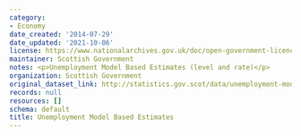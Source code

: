 ```yaml
---
category:
- Economy
date_created: '2014-07-29'
date_updated: '2021-10-06'
license: https://www.nationalarchives.gov.uk/doc/open-government-licence/version/3/
maintainer: Scottish Government
notes: <p>Unemployment Model Based Estimates (level and rate)</p>
organization: Scottish Government
original_dataset_link: http://statistics.gov.scot/data/unemployment-model-based-estimates
records: null
resources: []
schema: default
title: Unemployment Model Based Estimates
---
```

